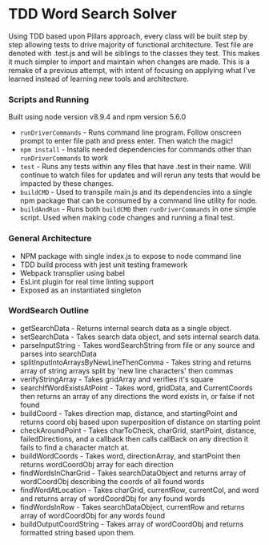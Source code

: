 # TDD Word Search Solver

Using TDD based upon Pillars approach, every class will be built step by step allowing tests to drive majority of functional architecture. Test file are denoted with .test.js and will be siblings to the classes they test. This makes it much simpler to import and maintain when changes are made. This is a remake of a previous attempt, with intent of focusing on applying what I've learned instead of learning new tools and architecture.

### Scripts and Running
Built using node version v8.9.4 and npm version 5.6.0
* `runDriverCommands` - Runs command line program. Follow onscreen prompt to enter file path and press enter. Then watch the magic!
* `npm install` - Installs needed dependencies for commands other than `runDriverCommands` to work 
* `test` - Runs any tests within any files that have .test in their name. Will continue to watch files for updates and will rerun any tests that would be impacted by these changes.
* `buildCMD` - Used to transpile main.js and its dependencies into a single npm package that can be consumed by a command line utility for node.
* `buildAndRun` - Runs both `buildCMD` then `runDriverCommands` in one simple script. Used when making code changes and running a final test.

### General Architecture
* NPM package with single index.js to expose to node command line
* TDD build process with jest unit testing framework
* Webpack transplier using babel
* EsLint plugin for real time linting support
* Exposed as an instantiated singleton

### WordSearch Outline
* getSearchData - Returns internal search data as a single object.
* setSearchData - Takes search data object, and sets internal search data.
* parseInputString - Takes wordSearchString from file or any source and parses into searchData
* splitInputIntoArraysByNewLineThenComma - Takes string and returns array of string arrays split by 'new line characters' then commas
* verifyStringArray - Takes gridArray and verifies it's square
* searchIfWordExistsAtPoint - Takes word, gridData, and CurrentCoords then returns an array of any directions the word exists in, or false if not found
* buildCoord - Takes direction map, distance, and startingPoint and returns coord obj based upon superposition of distance on starting point
* checkAroundPoint - Takes charToCheck, charGrid, startPoint, distance, failedDirections, and a callback then calls callBack on any direction it fails to find a character match at.
* buildWordCoords - Takes word, directionArray, and startPoint then returns wordCoordObj array for each direction
* findWordsInCharGrid - Takes searchDataObject and returns array of wordCoordObj describing the coords of all found words
* findWordAtLocation - Takes charGrid, currentRow, currentCol, and word and returns array of wordCoordObj for any found words
* findWordsInRow - Takes searchDataObject, currentRow and returns array of wordCoordObj for any words found
* buildOutputCoordString - Takes array of wordCoordObj and returns formatted string based upon them.
 